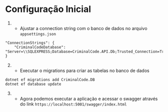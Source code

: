# Configuração Inicial

1. - Ajustar a connection string com o banco de dados no arquivo `appsettings.json`
```
"ConnectionStrings": {
    "CriminalCodeDatabase": "Server=\\SQLEXPRESS;Database=CriminalCode.API.Db;Trusted_Connection=True;"
}
```

2. - Executar o migrations para criar as tabelas no banco de dados
```
dotnet ef migrations add CriminalCode.DB
dotnet ef database update
```

3. - Agora podemos executar a aplicação e acessar o swagger através do link `https://localhost:5001/swagger/index.html`
